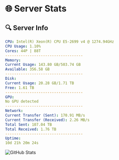 # 🌐 Server Stats
## 🔍 Server Info
```yaml
CPU: Intel(R) Xeon(R) CPU E5-2699 v4 @ 1274.94GHz
CPU Usage: 1.10%
Cores: 44P | 88T
-----------------------------------
Memory:
Current Usage: 143.80 GB/503.74 GB
Available: 356.58 GB
-----------------------------------
Disk:
Current Usage: 20.28 GB/1.71 TB
Free: 1.61 TB
-----------------------------------
GPU:
No GPU detected
-----------------------------------
Network:
Current Transfer (Sent): 170.91 MB/s
Current Transfer (Received): 2.26 MB/s
Total Sent: 107.04 TB
Total Received: 1.76 TB
-----------------------------------
Uptime:
10d 21h 20m 24s
```
![GitHub Stats](https://img.shields.io/badge/Updated-2025-02-18_20:03:42-blue)